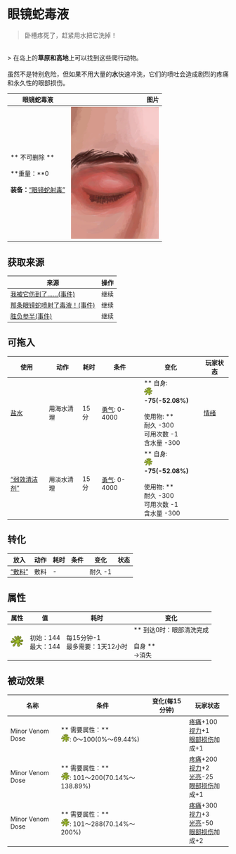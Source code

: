 # 眼镜蛇毒液  
> 卧槽疼死了，赶紧用水把它洗掉！  
<br>  
> 在岛上的<b>草原和高地</b>上可以找到这些爬行动物。<br><br>虽然不是特别危险，但如果不用大量的<b>水</b>快速冲洗，它们的喷吐会造成剧烈的疼痛和永久性的眼部损伤。  
  
  眼镜蛇毒液  |   图片   
 ----  |  ----:   
 ** 不可删除 **<br><br>**重量：**0<br><br>**装备：**[“眼镜蛇射毒”](eTag_WCobraSpit.md)  |  <img decoding="async" src="Sprite/Eyes.png" href="a.md" style="max-width:300px;max-height:300px;">   
  
## 获取来源  
来源  |  操作  
----  |  ----  
[我被它伤到了……(事件)](Event_CobraFightBadFailure.md)  |  继续  
[那条眼镜蛇喷射了毒液！(事件)](Event_CobraFightFailedRetreat.md)  |  继续  
[胜负参半(事件)](Event_CobraFightMixedSuccess.md)  |  继续  
## 可拖入  
使用  |  动作  |  耗时  |  条件  |  变化  |  玩家状态  
----  |  ----  |  ----  |  ----  |  ----  |  ----  
[盐水](LQ_WaterSalt.md)  |  用海水清理<br>  |  15分  |  [勇气](Courage.md): 0-4000  |  ** 自身: **<br><img decoding="async" src="Sprite/CobraSpat.png" href="a.md" style="max-width:20px;max-height:20px;">  -75(-52.08%)<br><br>** 使用物: **<br>耐久  -300<br>可用次数  -1<br>含水量  -300  |  [情绪](Morale.md)  
[“弱效清洁剂”](tag_CleanerWeak.md)  |  用淡水清理<br>  |  15分  |  [勇气](Courage.md): 0-4000  |  ** 自身: **<br><img decoding="async" src="Sprite/CobraSpat.png" href="a.md" style="max-width:20px;max-height:20px;">  -75(-52.08%)<br><br>** 使用物: **<br>耐久  -300<br>可用次数  -1<br>含水量  -300  |    
## 转化  
放入  |  动作  |  耗时  |  条件  |  变化  |  状态  
----  |  ----  |  ----  |  ----  |  ----  |  ----  
[“敷料”](tag_Dressing.md)  |  敷料  |  -  |    |  耐久  -1  |    
## 属性   
属性  |  值  |  耗时  |  变化  
----  |  ----  |  ----  |  ----  
<img decoding="async" src="Sprite/CobraSpat.png" href="a.md" style="max-width:30px;max-height:30px;">  |  初始：144<br>最大：144  |  每15分钟-1<br>最多需要：1天12小时  |  ** 到达0时：眼部清洗完成 **<br><br>** 自身 **<br>→消失  
## 被动效果  
名称  |  条件  |  变化(每15分钟)  |  玩家状态  
----  |  ----  |  ----  |  ----  
Minor Venom Dose  |  ** 需要属性：**<br><img decoding="async" src="Sprite/CobraSpat.png" href="a.md" style="max-width:20px;max-height:20px;">: 0～100(0%～69.44%)  |    |  [疼痛](Pain.md)+100<br>[视力](Myopia.md)+1<br>[眼部损伤](EyeDamage.md)加成+1  
Minor Venom Dose  |  ** 需要属性：**<br><img decoding="async" src="Sprite/CobraSpat.png" href="a.md" style="max-width:20px;max-height:20px;">: 101～200(70.14%～138.89%)  |    |  [疼痛](Pain.md)+200<br>[视力](Myopia.md)+2<br>[光亮](Light.md)-25<br>[眼部损伤](EyeDamage.md)加成+1  
Minor Venom Dose  |  ** 需要属性：**<br><img decoding="async" src="Sprite/CobraSpat.png" href="a.md" style="max-width:20px;max-height:20px;">: 101～288(70.14%～200%)  |    |  [疼痛](Pain.md)+300<br>[视力](Myopia.md)+3<br>[光亮](Light.md)-50<br>[眼部损伤](EyeDamage.md)加成+2  


<script>document.title="眼镜蛇毒液 - 卡牌生存百科 Card Survival Wiki";</script>